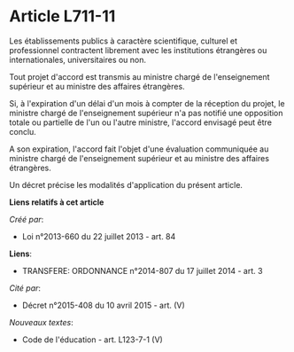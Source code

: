 # Article L711-11

Les établissements publics à caractère scientifique, culturel et professionnel contractent librement avec les institutions
étrangères ou internationales, universitaires ou non. 

Tout projet d'accord est transmis au ministre chargé de l'enseignement supérieur et au ministre des affaires étrangères. 

Si, à l'expiration d'un délai d'un mois à compter de la réception du projet, le ministre chargé de l'enseignement supérieur
n'a pas notifié une opposition totale ou partielle de l'un ou l'autre ministre, l'accord envisagé peut être conclu. 

A son expiration, l'accord fait l'objet d'une évaluation communiquée au ministre chargé de l'enseignement supérieur et au
ministre des affaires étrangères. 

Un décret précise les modalités d'application du présent article.

**Liens relatifs à cet article**

_Créé par_:

  - Loi n°2013-660 du 22 juillet 2013 - art. 84

**Liens**:

  - TRANSFERE: ORDONNANCE n°2014-807 du 17 juillet 2014 - art. 3

_Cité par_:

  - Décret n°2015-408 du 10 avril 2015 - art. (V)

_Nouveaux textes_:

  - Code de l'éducation - art. L123-7-1 (V)
